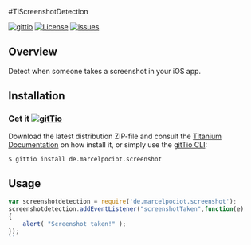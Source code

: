 #TiScreenshotDetection

[![gittio](http://img.shields.io/badge/gittio-1.0.0-00B4CC.svg)](http://gitt.io/component/de.marcelpociot.screenshot)
[![License](http://img.shields.io/badge/license-MIT-orange.svg)](http://mit-license.org)
[![issues](http://img.shields.io/github/issues/mpociot/TiCollectionView.svg)](https://github.com/mpociot/TiScreenshotDetection/issues)

## Overview

Detect when someone takes a screenshot in your iOS app.

## Installation
### Get it [![gitTio](http://gitt.io/badge.png)](http://gitt.io/component/de.marcelpociot.screenshot)
Download the latest distribution ZIP-file and consult the [Titanium Documentation](http://docs.appcelerator.com/titanium/latest/#!/guide/Using_a_Module) on how install it, or simply use the [gitTio CLI](http://gitt.io/cli):

`$ gittio install de.marcelpociot.screenshot`

## Usage
```javascript
var screenshotdetection = require('de.marcelpociot.screenshot');
screenshotdetection.addEventListener("screenshotTaken",function(e)
{
	alert( "Screenshot taken!" );
});
``
